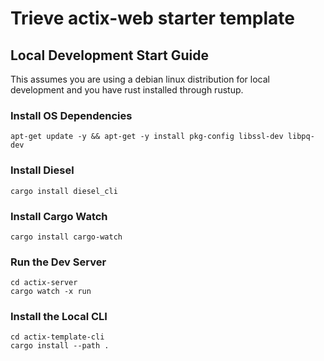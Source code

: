 # Trieve actix-web starter template

## Local Development Start Guide

This assumes you are using a debian linux distribution for local development and you have rust installed through rustup.

### Install OS Dependencies 

`apt-get update -y && apt-get -y install pkg-config libssl-dev libpq-dev`

### Install Diesel

`cargo install diesel_cli`

### Install Cargo Watch

`cargo install cargo-watch`

### Run the Dev Server

```
cd actix-server
cargo watch -x run
```

### Install the Local CLI

```
cd actix-template-cli
cargo install --path .
```
